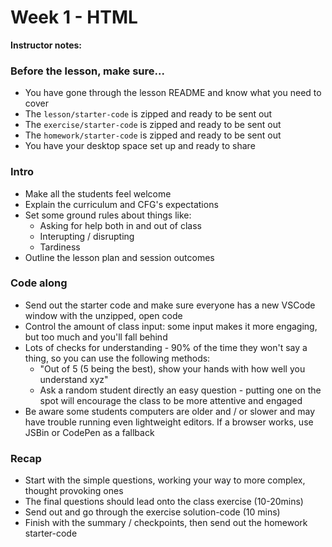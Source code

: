 # Week 1 - HTML

**Instructor notes:**

### Before the lesson, make sure...

* You have gone through the lesson README and know what you need to cover
* The `lesson/starter-code` is zipped and ready to be sent out
* The `exercise/starter-code` is zipped and ready to be sent out
* The `homework/starter-code` is zipped and ready to be sent out
* You have your desktop space set up and ready to share

### Intro

* Make all the students feel welcome
* Explain the curriculum and CFG's expectations
* Set some ground rules about things like:
  * Asking for help both in and out of class
  * Interupting / disrupting
  * Tardiness
* Outline the lesson plan and session outcomes

### Code along

* Send out the starter code and make sure everyone has a new VSCode window with the unzipped, open code
* Control the amount of class input: some input makes it more engaging, but too much and you'll fall behind
* Lots of checks for understanding - 90% of the time they won't say a thing, so you can use the following methods:
  * "Out of 5 (5 being the best), show your hands with how well you understand xyz"
  * Ask a random student directly an easy question - putting one on the spot will encourage the class to be more attentive and engaged
* Be aware some students computers are older and / or slower and may have trouble running even lightweight editors. If a browser works, use JSBin or CodePen as a fallback

### Recap

* Start with the simple questions, working your way to more complex, thought provoking ones
* The final questions should lead onto the class exercise (10-20mins)
* Send out and go through the exercise solution-code (10 mins)
* Finish with the summary / checkpoints, then send out the homework starter-code